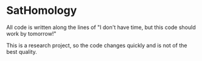 # SatHomology
All code is written along the lines of "I don't have time, but this code should work by tomorrow!"

This is a research project, so the code changes quickly and is not of the best quality.
